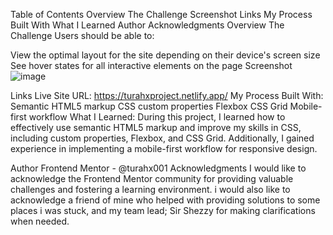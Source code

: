 Table of Contents
Overview
The Challenge
Screenshot
Links
My Process
Built With
What I Learned
Author
Acknowledgments
Overview
The Challenge
Users should be able to:

View the optimal layout for the site depending on their device's screen size
See hover states for all interactive elements on the page
Screenshot
![image](https://github.com/turahx001/turahxproject.netlify.app-/assets/145138486/1c842259-a0c4-4b5f-afed-b7fe03da15aa)



Links
Live Site URL: https://turahxproject.netlify.app/
My Process
Built With:
Semantic HTML5 markup
CSS custom properties
Flexbox
CSS Grid
Mobile-first workflow
What I Learned:
During this project, I learned how to effectively use semantic HTML5 markup and improve my skills in CSS, including custom properties, Flexbox, and CSS Grid. Additionally, I gained experience in implementing a mobile-first workflow for responsive design.


Author
Frontend Mentor - @turahx001
Acknowledgments
I would like to acknowledge the Frontend Mentor community for providing valuable challenges and fostering a learning environment. 
i would also like to acknowledge a friend of mine who helped with providing solutions to some places i was stuck, and my team lead; Sir Shezzy for making clarifications when needed.

